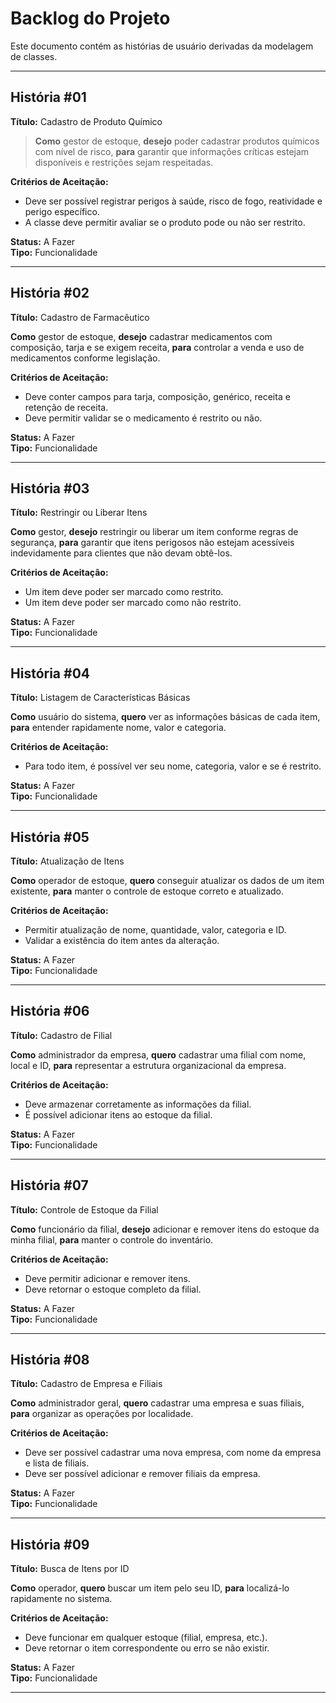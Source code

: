 # Backlog do Projeto

Este documento contém as histórias de usuário derivadas da modelagem de classes.

---

## História #01

**Título:** Cadastro de Produto Químico

> **Como** gestor de estoque, **desejo** poder cadastrar produtos químicos com nível de risco, **para** garantir que informações críticas estejam disponíveis e restrições sejam respeitadas.

**Critérios de Aceitação:**
- Deve ser possível registrar perigos à saúde, risco de fogo, reatividade e perigo específico.
- A classe deve permitir avaliar se o produto pode ou não ser restrito.

**Status:** A Fazer  
**Tipo:** Funcionalidade

<!-- <p align="center">
  <img src="link_para_imagem_01.png" alt="Cadastro Produto Químico">
</p> -->

---

## História #02

**Título:** Cadastro de Farmacêutico

**Como** gestor de estoque, **desejo** cadastrar medicamentos com composição, tarja e se exigem receita, **para** controlar a venda e uso de medicamentos conforme legislação.

**Critérios de Aceitação:**
- Deve conter campos para tarja, composição, genérico, receita e retenção de receita.
- Deve permitir validar se o medicamento é restrito ou não.

**Status:** A Fazer  
**Tipo:** Funcionalidade

<!-- <p align="center">
  <img src="link.png" alt="Cadastro Farmacêutico">
</p> -->

---

## História #03

**Título:** Restringir ou Liberar Itens

**Como** gestor, **desejo** restringir ou liberar um item conforme regras de segurança, **para** garantir que itens perigosos não estejam acessíveis indevidamente para clientes que não devam obtê-los.

**Critérios de Aceitação:**
- Um item deve poder ser marcado como restrito.
- Um item deve poder ser marcado como não restrito.

**Status:** A Fazer  
**Tipo:** Funcionalidade

<!-- <p align="center">
  <img src="link.png" alt="Restrições de Itens">
</p> -->

---

## História #04

**Título:** Listagem de Características Básicas

**Como** usuário do sistema, **quero** ver as informações básicas de cada item, **para** entender rapidamente nome, valor e categoria.

**Critérios de Aceitação:**
- Para todo item, é possível ver seu nome, categoria, valor e se é restrito.

**Status:** A Fazer  
**Tipo:** Funcionalidade

<!-- <p align="center">
  <img src="link.png" alt="Características Básicas">
</p> -->

---

## História #05

**Título:** Atualização de Itens

**Como** operador de estoque, **quero** conseguir atualizar os dados de um item existente, **para** manter o controle de estoque correto e atualizado.

**Critérios de Aceitação:**
- Permitir atualização de nome, quantidade, valor, categoria e ID.
- Validar a existência do item antes da alteração.

**Status:** A Fazer  
**Tipo:** Funcionalidade

<!-- <p align="center">
  <img src="link.png" alt="Atualização de Itens">
</p> -->

---

## História #06

**Título:** Cadastro de Filial

**Como** administrador da empresa, **quero** cadastrar uma filial com nome, local e ID, **para** representar a estrutura organizacional da empresa.

**Critérios de Aceitação:**
- Deve armazenar corretamente as informações da filial.
- É possível adicionar itens ao estoque da filial.

**Status:** A Fazer  
**Tipo:** Funcionalidade

<!-- <p align="center">
  <img src="link.png" alt="Cadastro de Filial">
</p> -->

---

## História #07

**Título:** Controle de Estoque da Filial

**Como** funcionário da filial, **desejo** adicionar e remover itens do estoque da minha filial, **para** manter o controle do inventário.

**Critérios de Aceitação:**
- Deve permitir adicionar e remover itens.
- Deve retornar o estoque completo da filial.

**Status:** A Fazer  
**Tipo:** Funcionalidade

<!-- <p align="center">
  <img src="link.png" alt="Estoque da Filial">
</p> -->

---

## História #08

**Título:** Cadastro de Empresa e Filiais

**Como** administrador geral, **quero** cadastrar uma empresa e suas filiais, **para** organizar as operações por localidade.

**Critérios de Aceitação:**
- Deve ser possível cadastrar uma nova empresa, com nome da empresa e lista de filiais.
- Deve ser possível adicionar e remover filiais da empresa.

**Status:** A Fazer  
**Tipo:** Funcionalidade

<!-- <p align="center">
  <img src="link.png" alt="Cadastro de Empresa">
</p> -->

---

## História #09

**Título:** Busca de Itens por ID

**Como** operador, **quero** buscar um item pelo seu ID, **para** localizá-lo rapidamente no sistema.

**Critérios de Aceitação:**
- Deve funcionar em qualquer estoque (filial, empresa, etc.).
- Deve retornar o item correspondente ou erro se não existir.

**Status:** A Fazer  
**Tipo:** Funcionalidade

<!-- <p align="center">
  <img src="link.png" alt="Busca por ID">
</p> -->

---
